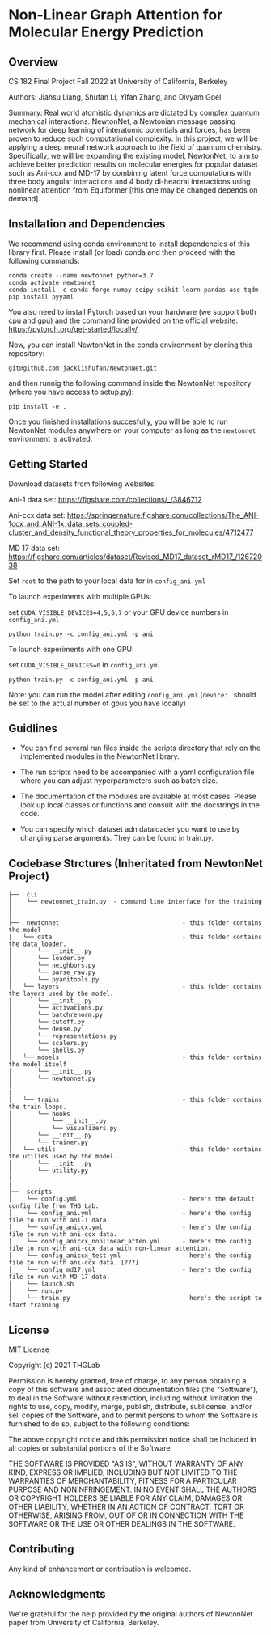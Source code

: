 # Non-Linear Graph Attention for Molecular Energy Prediction #

## Overview ##

CS 182 Final Project Fall 2022 at University of California, Berkeley

Authors: Jiahsu Liang, Shufan Li, Yifan Zhang, and Divyam Goel

Summary: Real world atomistic dynamics are dictated by complex quantum mechanical interactions. NewtonNet, a Newtonian message passing network for deep learning of interatomic potentials and forces, has been proven to reduce such computational complexity.
In this project, we will be applying a deep neural network approach to the field of quantum chemistry. Specifically, we will be expanding the existing model, NewtonNet, to aim to achieve better prediction results on molecular energies for popular dataset such as Ani-ccx and MD-17 by combining latent force computations with three body angular interactions and 4 body di-headral interactions using nonlinear attention from Equiformer [this one may be changed depends on demand].  
 

## Installation and Dependencies ##

We recommend using conda environment to install dependencies of this library first.
Please install (or load) conda and then proceed with the following commands:

    conda create --name newtonnet python=3.7
    conda activate newtonnet
    conda install -c conda-forge numpy scipy scikit-learn pandas ase tqdm
    pip install pyyaml

You also need to install Pytorch based on your hardware (we support both cpu and gpu) and the command line 
provided on the official website: https://pytorch.org/get-started/locally/

Now, you can install NewtonNet in the conda environment by cloning this repository:

    git@github.com:jacklishufan/NewtonNet.git

and then runnig the following command inside the NewtonNet repository (where you have access to setup.py):

    pip install -e .

Once you finished installations succesfully, you will be able to run NewtonNet modules
anywhere on your computer as long as the `newtonnet` environment is activated.


## Getting Started

Download datasets from following websites:

Ani-1 data set: https://figshare.com/collections/_/3846712

Ani-ccx data set: https://springernature.figshare.com/collections/The_ANI-1ccx_and_ANI-1x_data_sets_coupled-cluster_and_density_functional_theory_properties_for_molecules/4712477

MD 17 data set: https://figshare.com/articles/dataset/Revised_MD17_dataset_rMD17_/12672038

Set `root` to the path to your local data for in `config_ani.yml`

To launch experiments with multiple GPUs:

set `CUDA_VISIBLE_DEVICES=4,5,6,7` or your GPU device numbers in `config_ani.yml`
```
python train.py -c config_ani.yml -p ani
```

To launch experiments with one GPU:

set `CUDA_VISIBLE_DEVICES=0` in `config_ani.yml`
```  
python train.py -c config_ani.yml -p ani
```

Note: you can run the model after editing `config_ani.yml`  (`device: ` should be set to the actual number of gpus you have locally)


## Guidlines 

- You can find several run files inside the scripts directory that rely on the implemented modules in the NewtonNet library. 

- The run scripts need to be accompanied with a yaml configuration file where you can adjust hyperparameters such as batch size.

- The documentation of the modules are available at most cases. Please look up local classes or functions
and consult with the docstrings in the code.

- You can specify which dataset adn dataloader you want to use by changing parse arguments. They can be found in train.py.


## Codebase Strctures (Inheritated from NewtonNet Project) ##
```
├──  cli
│    └── newtonnet_train.py  - command line interface for the training
│
│
├──  newtonnet                                  - this folder contains the model
│   └── data                                    - this folder contains the data loader.
│       └── __init__.py    
│       └── loader.py   
│       └── neighbors.py   
│       └── parse_raw.py    
│       └── pyanitools.py    
│   └── layers                                  - this folder contains the layers used by the model.
│       └── __init__.py    
│       └── activations.py   
│       └── batchrenorm.py   
│       └── cutoff.py    
│       └── dense.py   
│       └── representations.py   
│       └── scalers.py    
│       └── shells.py   
│   └── mdoels                                  - this folder contains the model itself
│       └── __init__.py    
│       └── newtonnet.py   
|
| 
│   └── trains                                  - this folder contains the train loops.
│       └── hooks
│           └── __init__.py
│           └── visualizers.py
│       └── __init__.py   
│       └── trainer.py  
│   └── utils                                   - this folder contains the utilies used by the model.
│       └── __init__.py    
│       └── utility.py   
|
|
├──  scripts  
│    └── config.yml                             - here's the default config file from THG Lab.
│    └── config_ani.yml                         - here's the config file to run with ani-1 data.
│    └── config_aniccx.yml  		            - here's the config file to run with ani-ccx data.
│    └── config_aniccx_nonlinear_atten.yml      - here's the config file to run with ani-ccx data with non-linear attention.
│    └── config_aniccx_test.yml                 - here's the config file to run with ani-ccx data. [???]
│    └── config_md17.yml                        - here's the config file to run with MD 17 data.
│    └── launch.sh       		                
│    └── run.py                                  
│    └── train.py                               - here's the script to start training
```

## License ##

MIT License

Copyright (c) 2021 THGLab

Permission is hereby granted, free of charge, to any person obtaining a copy
of this software and associated documentation files (the "Software"), to deal
in the Software without restriction, including without limitation the rights
to use, copy, modify, merge, publish, distribute, sublicense, and/or sell
copies of the Software, and to permit persons to whom the Software is
furnished to do so, subject to the following conditions:

The above copyright notice and this permission notice shall be included in all
copies or substantial portions of the Software.

THE SOFTWARE IS PROVIDED "AS IS", WITHOUT WARRANTY OF ANY KIND, EXPRESS OR
IMPLIED, INCLUDING BUT NOT LIMITED TO THE WARRANTIES OF MERCHANTABILITY,
FITNESS FOR A PARTICULAR PURPOSE AND NONINFRINGEMENT. IN NO EVENT SHALL THE
AUTHORS OR COPYRIGHT HOLDERS BE LIABLE FOR ANY CLAIM, DAMAGES OR OTHER
LIABILITY, WHETHER IN AN ACTION OF CONTRACT, TORT OR OTHERWISE, ARISING FROM,
OUT OF OR IN CONNECTION WITH THE SOFTWARE OR THE USE OR OTHER DEALINGS IN THE
SOFTWARE.


## Contributing
Any kind of enhancement or contribution is welcomed.


## Acknowledgments

We're grateful for the help provided by the original authors of NewtonNet paper from University of California, Berkeley. 



